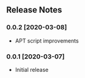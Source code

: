 ## Release Notes ##

### 0.0.2 [2020-03-08] ###

* APT script improvements

### 0.0.1 [2020-03-07] ###

* Initial release
